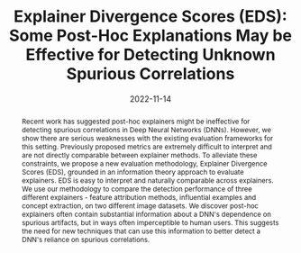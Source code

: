 ---
title: 'Explainer Divergence Scores (EDS): Some Post-Hoc Explanations May be Effective for Detecting Unknown Spurious Correlations'

# Authors
# If you created a profile for a user (e.g. the default `admin` user), write the username (folder name) here
# and it will be replaced with their full name and linked to their profile.
authors:
  - Shea Cardozo
  - Gabriel Islas Montero
  - Dmitry Kazhdan
  - Botty Dimanov
  - Maleakhi Wijaya
  - Mateja Jamnik
  - Pietro Lio

# Author notes (optional)
author_notes:
  - 'Equal contribution'
  - 'Equal contribution'

date: '2022-11-14'
doi: '10.48550/ARXIV.2211.07650'

# Schedule page publish date (NOT publication's date).
publishDate: '2017-01-01T00:00:00Z'

# Publication type.
# Legend: 0 = Uncategorized; 1 = Conference paper; 2 = Journal article;
# 3 = Preprint / Working Paper; 4 = Report; 5 = Book; 6 = Book section;
# 7 = Thesis; 8 = Patent
publication_types: ['1']

# Publication name and optional abbreviated publication name.
publication: Presented at the AIMLAI workshop at the 31st ACM International Conference on Information and Knowledge Management (CIKM 2022)
publication_short: Presented at the *AIMLAI* workshop

abstract: Recent work has suggested post-hoc explainers might be ineffective for detecting spurious correlations in Deep Neural Networks (DNNs). However, we show there are serious weaknesses with the existing evaluation frameworks for this setting. Previously proposed metrics are extremely difficult to interpret and are not directly comparable between explainer methods. To alleviate these constraints, we propose a new evaluation methodology, Explainer Divergence Scores (EDS), grounded in an information theory approach to evaluate explainers. EDS is easy to interpret and naturally comparable across explainers. We use our methodology to compare the detection performance of three different explainers - feature attribution methods, influential examples and concept extraction, on two different image datasets. We discover post-hoc explainers often contain substantial information about a DNN's dependence on spurious artifacts, but in ways often imperceptible to human users. This suggests the need for new techniques that can use this information to better detect a DNN's reliance on spurious correlations.


# Summary. An optional shortened abstract.
summary: We propose a new general methodology, Explainer Divergence Scores (EDS), to evaluate Post-Hoc Explanations for the purpose of identifying spurious correlations in neural networks. We use our methodology to compare the detection performance of three different explainers - feature attribution methods, influential examples and concept extraction, on two different image datasets.

tags: []

# Display this page in the Featured widget?
featured: true

# Custom links (uncomment lines below)
# links:
# - name: Custom Link
#   url: http://example.org

url_pdf: 'https://arxiv.org/pdf/2211.07650.pdf'
url_code: ''
url_dataset: ''
url_poster: ''
url_project: ''
url_slides: ''
url_source: ''
url_video: ''

# Featured image
# To use, add an image named `featured.jpg/png` to your page's folder.
image:
  caption: ''
  focal_point: ''
  preview_only: false

# Associated Projects (optional).
#   Associate this publication with one or more of your projects.
#   Simply enter your project's folder or file name without extension.
#   E.g. `internal-project` references `content/project/internal-project/index.md`.
#   Otherwise, set `projects: []`.
projects: []

# Slides (optional).
#   Associate this publication with Markdown slides.
#   Simply enter your slide deck's filename without extension.
#   E.g. `slides: "example"` references `content/slides/example/index.md`.
#   Otherwise, set `slides: ""`.
slides: ""
---